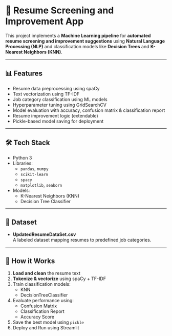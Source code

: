 # 🤖 Resume Screening and Improvement App

This project implements a **Machine Learning pipeline** for **automated resume screening and improvement suggestions** using **Natural Language Processing (NLP)** and classification models like **Decision Trees** and **K-Nearest Neighbors (KNN)**.

---

## 📊 Features

- Resume data preprocessing using spaCy
- Text vectorization using TF-IDF
- Job category classification using ML models
- Hyperparameter tuning using GridSearchCV
- Model evaluation with accuracy, confusion matrix & classification report
- Resume improvement logic (extendable)
- Pickle-based model saving for deployment

---

## 🛠️ Tech Stack

- Python 3
- Libraries:
  - `pandas`, `numpy`
  - `scikit-learn`
  - `spacy`
  - `matplotlib`, `seaborn`
- Models:
  - K-Nearest Neighbors (KNN)
  - Decision Tree Classifier

---

## 📁 Dataset

- **UpdatedResumeDataSet.csv**  
  A labeled dataset mapping resumes to predefined job categories.

---

## 🧠 How it Works

1. **Load and clean** the resume text
2. **Tokenize & vectorize** using spaCy + TF-IDF
3. Train classification models:
   - KNN
   - DecisionTreeClassifier
4. Evaluate performance using:
   - Confusion Matrix
   - Classification Report
   - Accuracy Score
5. Save the best model using `pickle`
6. Deploy and Run using Streamlit

